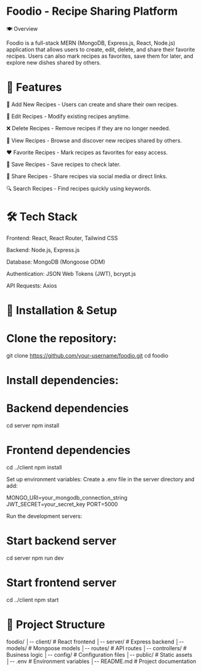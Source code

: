 # Foodio - Recipe Sharing Platform

🍽️ Overview

Foodio is a full-stack MERN (MongoDB, Express.js, React, Node.js) application that allows users to create, edit, delete, and share their favorite recipes. Users can also mark recipes as favorites, save them for later, and explore new dishes shared by others.

# 🚀 Features

📝 Add New Recipes - Users can create and share their own recipes.

🔄 Edit Recipes - Modify existing recipes anytime.

❌ Delete Recipes - Remove recipes if they are no longer needed.

👀 View Recipes - Browse and discover new recipes shared by others.

❤️ Favorite Recipes - Mark recipes as favorites for easy access.

📌 Save Recipes - Save recipes to check later.

🔗 Share Recipes - Share recipes via social media or direct links.

🔍 Search Recipes - Find recipes quickly using keywords.

# 🛠️ Tech Stack

Frontend: React, React Router, Tailwind CSS

Backend: Node.js, Express.js

Database: MongoDB (Mongoose ODM)

Authentication: JSON Web Tokens (JWT), bcrypt.js

API Requests: Axios

# 🎯 Installation & Setup

# Clone the repository:

git clone https://github.com/your-username/foodio.git
cd foodio

# Install dependencies:

# Backend dependencies
cd server
npm install

# Frontend dependencies
cd ../client
npm install

Set up environment variables:
Create a .env file in the server directory and add:

MONGO_URI=your_mongodb_connection_string
JWT_SECRET=your_secret_key
PORT=5000

Run the development servers:
# Start backend server
cd server
npm run dev

# Start frontend server
cd ../client
npm start

# 📂 Project Structure

foodio/
│-- client/      # React frontend
│-- server/      # Express backend
│-- models/      # Mongoose models
│-- routes/      # API routes
│-- controllers/ # Business logic
│-- config/      # Configuration files
│-- public/      # Static assets
│-- .env         # Environment variables
│-- README.md    # Project documentation
